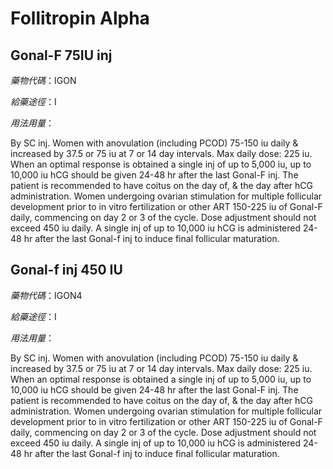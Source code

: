 # Follitropin Alpha

## Gonal-F 75IU inj

*藥物代碼*：IGON

*給藥途徑*：I

*用法用量*：

By SC inj. Women with anovulation (including PCOD) 75-150 iu daily & increased by 37.5 or 75 iu at 7 or 14 day intervals. Max daily dose: 225 iu. When an optimal response is obtained a single inj of up to 5,000 iu, up to 10,000 iu hCG should be given 24-48 hr after the last Gonal-F inj. The patient is recommended to have coitus on the day of, & the day after hCG administration. Women undergoing ovarian stimulation for multiple follicular development prior to in vitro fertilization or other ART 150-225 iu of Gonal-F daily, commencing on day 2 or 3 of the cycle. Dose adjustment should not exceed 450 iu daily. A single inj of up to 10,000 iu hCG is administered 24-48 hr after the last Gonal-f inj to induce final follicular maturation.


## Gonal-f inj 450 IU

*藥物代碼*：IGON4

*給藥途徑*：I

*用法用量*：

By SC inj. Women with anovulation (including PCOD) 75-150 iu daily & increased by 37.5 or 75 iu at 7 or 14 day intervals. Max daily dose: 225 iu. When an optimal response is obtained a single inj of up to 5,000 iu, up to 10,000 iu hCG should be given 24-48 hr after the last Gonal-F inj. The patient is recommended to have coitus on the day of, & the day after hCG administration. Women undergoing ovarian stimulation for multiple follicular development prior to in vitro fertilization or other ART 150-225 iu of Gonal-F daily, commencing on day 2 or 3 of the cycle. Dose adjustment should not exceed 450 iu daily. A single inj of up to 10,000 iu hCG is administered 24-48 hr after the last Gonal-f inj to induce final follicular maturation.

